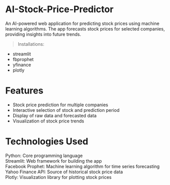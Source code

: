 # AI-Stock-Price-Predictor

An AI-powered web application for predicting stock prices using machine learning algorithms. The app forecasts stock prices for selected companies, providing insights into future trends.

> Installations:
* streamlit
* fbprophet
* yfinance
* plotly

# Features
* Stock price prediction for multiple companies <br>
* Interactive selection of stock and prediction period <br>
* Display of raw data and forecasted data <br>
* Visualization of stock price trends <br>

# Technologies Used
Python: Core programming language <br>
Streamlit: Web framework for building the app <br>
Facebook Prophet: Machine learning algorithm for time series forecasting <br>
Yahoo Finance API: Source of historical stock price data <br>
Plotly: Visualization library for plotting stock prices <br>

